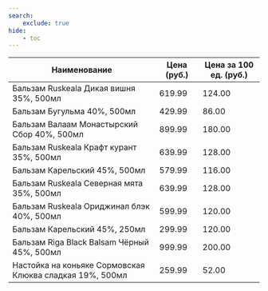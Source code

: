 ```yaml
---
search:
    exclude: true
hide:
    - toc
---
```


| Наименование | Цена (руб.) | Цена за 100 ед. (руб.) |
| -- | -- | -- |
| Бальзам Ruskeala Дикая вишня 35%, 500мл | 619.99 | 124.00 |
| Бальзам Бугульма 40%, 500мл | 429.99 | 86.00 |
| Бальзам Валаам Монастырский Сбор 40%, 500мл | 899.99 | 180.00 |
| Бальзам Ruskeala Крафт курант 35%, 500мл | 639.99 | 128.00 |
| Бальзам Карельский 45%, 500мл | 579.99 | 116.00 |
| Бальзам Ruskeala Северная мята 35%, 500мл | 639.99 | 128.00 |
| Бальзам Ruskeala Ориджинал блэк 40%, 500мл | 599.99 | 120.00 |
| Бальзам Карельский 45%, 250мл | 299.99 | 120.00 |
| Бальзам Riga Black Balsam Чёрный 45%, 500мл | 999.99 | 200.00 |
| Настойка на коньяке Сормовская Клюква сладкая 19%, 500мл | 259.99 | 52.00 |
